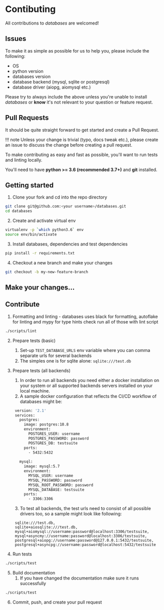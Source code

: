 # Contibuting

All contributions to *databases* are welcomed!

## Issues

To make it as simple as possible for us to help you, please include the following:

* OS 
* python version
* databases version
* database backend (mysql, sqlite or postgresql)
* database driver (aiopg, aiomysql etc.)

Please try to always include the above unless you're unable to install *databases* or **know** it's not relevant
to your question or feature request.

## Pull Requests

It should be quite straight forward to get started and create a Pull Request.

!!! note
    Unless your change is trivial (typo, docs tweak etc.), please create an issue to discuss the change before
    creating a pull request.

To make contributing as easy and fast as possible, you'll want to run tests and linting locally. 

You'll need to have **python >= 3.6 (recommended 3.7+)** and **git** installed.

## Getting started

1. Clone your fork and cd into the repo directory
```bash
git clone git@github.com:<your username>/databases.git
cd databases
```

2. Create and activate virtual env
```bash
virtualenv -p `which python3.6` env
source env/bin/activate
```

3. Install databases, dependencies and test dependencies
```bash
pip install -r requirements.txt
```

4. Checkout a new branch and make your changes
```bash
git checkout -b my-new-feature-branch
```

## Make your changes...

## Contribute

1. Formatting and linting - databases uses black for formatting, autoflake for linting and mypy for type hints check
run all of those with lint script
```bash
./scripts/lint
```

2. Prepare tests (basic)
   1. Set-up `TEST_DATABASE_URLS` env variable where you can comma separate urls for several backends
   2. The simples one is for sqlite alone: `sqlite:///test.db`

3. Prepare tests (all backends)
   1. In order to run all backends you need either a docker installation on your system or all supported backends servers installed on your local machine.
   2. A sample docker configuration that reflects the CI/CD workflow of databases might be:
   
   ```dockerfile
    version: '2.1'
    services:
      postgres:
        image: postgres:10.8
        environment:
          POSTGRES_USER: username
          POSTGRES_PASSWORD: password
          POSTGRES_DB: testsuite
        ports:
          - 5432:5432
    
      mysql:
        image: mysql:5.7
        environment:
          MYSQL_USER: username
          MYSQL_PASSWORD: password
          MYSQL_ROOT_PASSWORD: password
          MYSQL_DATABASE: testsuite
        ports:
          - 3306:3306
   ```
   3. To test all backends, the test urls need to consist of all possible drivers too, so a sample might look like following:
   ```text
    sqlite:///test.db,
    sqlite+aiosqlite:///test.db,
    mysql+aiomysql://username:password@localhost:3306/testsuite,
    mysql+asyncmy://username:password@localhost:3306/testsuite,
    postgresql+aiopg://username:password@127.0.0.1:5432/testsuite,
    postgresql+asyncpg://username:password@localhost:5432/testsuite
   ```

4. Run tests
```bash
./scripts/test
```

5. Build documentation
   1. If you have changed the documentation make sure it runs successfully
```bash
./scripts/test
```

6. Commit, push, and create your pull request

